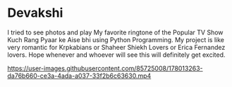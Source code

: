# Devakshi
I tried to see photos and play My favorite ringtone of the Popular TV Show Kuch Rang Pyaar ke Aise bhi using Python Programming. My project is like very romantic for Krpkabians or Shaheer Shiekh Lovers or Erica Fernandez lovers. Hope whenever and whoever will see this will definitely get excited.





https://user-images.githubusercontent.com/85725008/178013263-da76b660-ce3a-4ada-a037-33f2b6c63630.mp4

